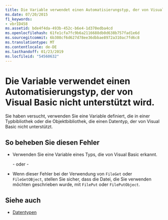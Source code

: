 ```yaml
---
title: Die Variable verwendet einen Automatisierungstyp, der von Visual Basic nicht unterstützt wird.
ms.date: 07/20/2015
f1_keywords:
- vbrID458
ms.assetid: bde4f4da-493b-452c-b6e4-1d370edba4cd
ms.openlocfilehash: 61fe1cfa7fc9b6a2116688db0d638b757fad1e6d
ms.sourcegitcommit: 6b308cf6d627d78ee36dbbae8972a310ac7fd6c8
ms.translationtype: MT
ms.contentlocale: de-DE
ms.lasthandoff: 01/23/2019
ms.locfileid: "54560632"
---
```

# <a name="variable-uses-an-automation-type-not-supported-in-visual-basic"></a>Die Variable verwendet einen Automatisierungstyp, der von Visual Basic nicht unterstützt wird.
Sie haben versucht, verwenden Sie eine Variable definiert, die in einer Typbibliothek oder die Objektbibliothek, die einen Datentyp, der von Visual Basic nicht unterstützt.  
  
## <a name="to-correct-this-error"></a>So beheben Sie diesen Fehler  
  
-   Verwenden Sie eine Variable eines Typs, die von Visual Basic erkannt.  
  
     - oder -   
  
-   Wenn dieser Fehler bei der Verwendung von `FileGet` oder `FileGetOBject`, stellen Sie sicher, dass die Datei, die Sie verwenden möchten geschrieben wurde, mit `FilePut` oder `FilePutObject`.  
  
## <a name="see-also"></a>Siehe auch
- [Datentypen](../../../visual-basic/language-reference/data-types/index.md)
